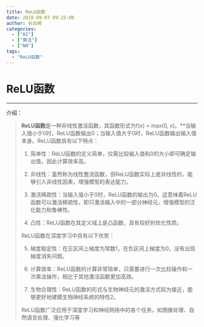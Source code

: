 ```yaml
---
title: ReLU函数
date: 2018-09-07 09:25:00
author: 长白崎
categories:
  - ["AI"]
  - ["算法"]
  - ["NN"]
tags:
  - "ReLU函数"
---
```




# ReLU函数

---

介绍：

>**ReLU函数**是一种非线性激活函数，其函数形式为f(x) = max(0, x)。**当输入值小于0时，ReLU函数输出0；当输入值大于0时，ReLU函数输出输入值本身。ReLU函数具有以下特点：
>
>1. 简单性：ReLU函数的定义简单，仅需比较输入值和0的大小即可确定输出值，因此计算效率高。
>
>2. 非线性：虽然称为线性整流函数，但ReLU函数实际上是非线性的，能够引入非线性因素，增强模型的表达能力。
>
>3. 激活稀疏性：当输入值小于0时，ReLU函数的输出为0，这意味着ReLU函数可以激活稀疏性，即只激活输入中的一部分神经元，增强模型的泛化能力和鲁棒性。
>
>4. 凸性：ReLU函数在其定义域上是凸函数，具有较好的优化性质。
>
>   ReLU函数在深度学习中具有以下优势：
>
>5. 梯度稳定性：在正区间上梯度为常数1，在负区间上梯度为0，没有出现梯度消失问题。
>
>6. 计算效率：ReLU函数的计算非常简单，只需要进行一次比较操作和一次乘法操作，相比于其他激活函数更加高效。
>
>7. 生物合理性：ReLU函数的形式与生物神经元的激活方式较为接近，能够更好地建模生物神经系统的特性2。
>
>   ReLU函数广泛应用于深度学习和神经网络中的各个任务，如图像处理、自然语言处理、强化学习等